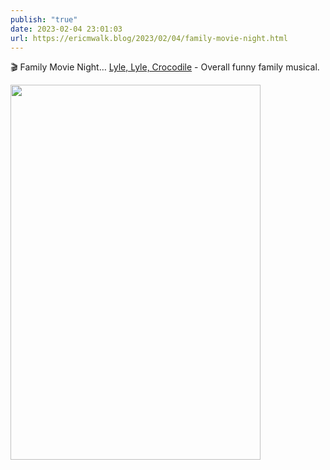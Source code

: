 ```yaml
---
publish: "true"
date: 2023-02-04 23:01:03
url: https://ericmwalk.blog/2023/02/04/family-movie-night.html
---
```

🎬 Family Movie Night… [Lyle, Lyle, Crocodile](https://m.imdb.com/title/tt14668630/) - Overall funny family musical.


<img src="uploads/2023/55c0b1e4e7.jpg" width="400" height="600" alt="">